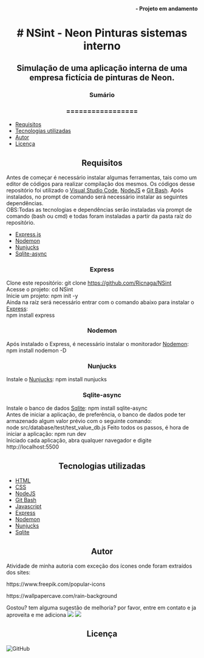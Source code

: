#### <div align="right">- Projeto em andamento <div>
# <div align="center"># NSint - Neon Pinturas sistemas interno<div>
## <div align="center">Simulação de uma aplicação interna de uma empresa fictícia de pinturas de Neon.<div>
### <div align="center">Sumário <div>
### <div align="center">================= <div>
<!--ts-->
   - [Requisitos](#Requisitos)
   - [Tecnologias utilizadas](#tecnologias-utilizadas)
   - [Autor](#autor)
   - [Licença](#Licença)
<!--te-->

## <div align="center">Requisitos<div>
Antes de começar é necessário instalar algumas ferramentas, tais como um editor de códigos para realizar compilação dos mesmos. Os códigos desse repositório foi utilizado o [Visual Studio Code](https://code.visualstudio.com/), [NodeJS](https://nodejs.org/en/) e [Git Bash](https://gitforwindows.org/). Após instalados, no prompt de comando será necessário instalar as seguintes dependências.\
OBS:Todas as tecnologias e dependências serão instaladas via prompt de comando (bash ou cmd) e todas foram instaladas a partir da pasta raíz do repositório.
- [Express.js](#express)
- [Nodemon](#nodemon)
- [Nunjucks](#nunjucks)
- [Sqlite-async](#sqlite-async)

### <div align="center">Express</div>
Clone este repositório: git clone <https://github.com/Ricnaga/NSint> \
Acesse o projeto: cd NSint \
Inicie um projeto: npm init -y \
Ainda na raíz será necessário entrar com o comando abaixo para instalar o [Express](https://expressjs.com/pt-br/starter/installing.html): \
npm install express 

### <div align="center">Nodemon</div>
Após instalado o Express, é necessário instalar o monitorador [Nodemon](https://nodemon.io/): \
npm install nodemon -D 

### <div align="center">Nunjucks</div>
Instale o [Nunjucks](https://mozilla.github.io/nunjucks/): npm install nunjucks

### <div align="center">Sqlite-async</div>
Instale o banco de dados [Sqlite](https://www.nodenpm.com/sqlite-async/package.html): npm install sqlite-async \
Antes de iniciar a aplicação, de preferência, o banco de dados pode ter armazenado algum valor prévio com o seguinte comando:\
node src/database/test/test_value_db.js
Feito todos os passos, é hora de iniciar a aplicação: npm run dev \
Iniciado cada aplicação, abra qualquer navegador e digite http://localhost:5500 

## <div align="center">Tecnologias utilizadas<div>
- [HTML](https://www.w3.org/HTML)
- [CSS](https://www.w3.org/Style/CSS/)
- [NodeJS](https://nodejs.org/en/)
- [Git Bash](https://gitforwindows.org/)
- [Javascript](https://developer.mozilla.org/pt-BR/docs/Web/JavaScript)
- [Express](https://expressjs.com/pt-br/starter/installing.html)
- [Nodemon](https://nodemon.io/)
- [Nunjucks](https://mozilla.github.io/nunjucks/)
- [Sqlite](https://www.nodenpm.com/sqlite-async/package.html)


## <div align="center">Autor<div>
Atividade de minha autoria com exceção dos ícones onde foram extraídos dos sites:
<p>https://www.freepik.com/popular-icons</p>
<p>https://wallpapercave.com/rain-background</p>
Gostou? tem alguma sugestão de melhoria? por favor, entre em contato e ja aproveita e me adiciona
<a href="https://www.linkedin.com/in/ricardo-nagatomy-56553254"><img src="https://img.shields.io/badge/-RicardoNaga-blue?style=flat-square&logo=Linkedin&logoColor=white"></a>
<a href="https://app.rocketseat.com.br/me/ricardo-nagatomy-08130"><img src="https://img.shields.io/badge/-Rocketseat-000?style=flat-square&logo=&logoColor=white"></a>

## <div align="center">Licença<div>

![GitHub](https://img.shields.io/github/license/Ricnaga/NSint)
